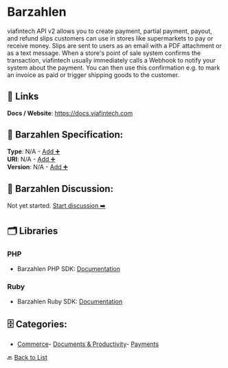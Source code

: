 # Barzahlen

viafintech API v2 allows you to create payment, partial payment, payout, and refund slips customers can use in stores like supermarkets to pay or receive money. Slips are sent to users as an email with a PDF attachment or as a text message. When a store's point of sale system confirms the transaction, viafintech usually immediately calls a Webhook to notify your system about the payment. You can then use this confirmation e.g. to mark an invoice as paid or trigger shipping goods to the customer.

##  🔗 Links
**Docs / Website**: https://docs.viafintech.com

## 🧬 Barzahlen Specification:
**Type**: N/A - [Add ➕](https://github.com/apis-list/apis-list/edit/main/apis/barzahlen/barzahlen.yaml)  
**URI**: N/A - [Add ➕](https://github.com/apis-list/apis-list/edit/main/apis/barzahlen/barzahlen.yaml)  
**Version**: N/A - [Add ➕](https://github.com/apis-list/apis-list/edit/main/apis/barzahlen/barzahlen.yaml)

## 💬 Barzahlen Discussion:
Not yet started. [Start discussion ➡️](https://github.com/apis-list/apis-list/discussions/new)

## 🗂️ Libraries
### PHP
- Barzahlen PHP SDK: [Documentation](https://github.com/Barzahlen/Barzahlen-PHP)
### Ruby
- Barzahlen Ruby SDK: [Documentation](https://github.com/Barzahlen/Barzahlen-Ruby)


## 🗄️ Categories:
- [Commerce](https://github.com/apis-list/apis-list#commerce-)- [Documents & Productivity](https://github.com/apis-list/apis-list#documents--productivity-)- [Payments](https://github.com/apis-list/apis-list#payments-)

🔙  [Back to List](https://github.com/apis-list/apis-list)
